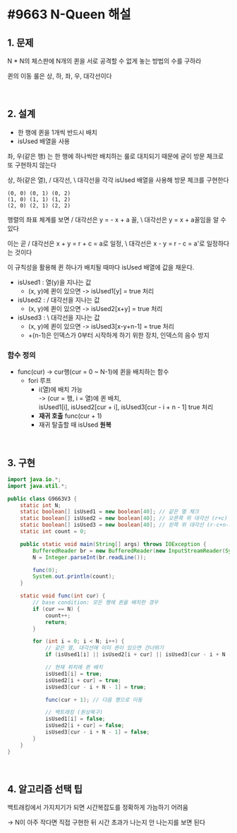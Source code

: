 # #9663 N-Queen 해설

## 1. 문제

N * N의 체스판에 N개의 퀸을 서로 공격할 수 없게 놓는 방법의 수를 구하라

퀸의 이동 룰은 상, 하, 좌, 우, 대각선이다

<br>

## 2. 설계

- 한 행에 퀸을 1개씩 반드시 배치
- isUsed 배열을 사용

좌, 우(같은 행) 는 한 행에 하나씩만 배치하는 룰로 대치되기 때문에 굳이 방문 체크로 또 구현하지 않는다

상, 하(같은 열), / 대각선, \ 대각선을 각각 isUsed 배열을 사용해 방문 체크를 구현한다

    (0, 0) (0, 1) (0, 2)
    (1, 0) (1, 1) (1, 2)
    (2, 0) (2, 1) (2, 2)

행렬의 좌표 체계를 보면 / 대각선은 y = - x + a 꼴,
\ 대각선은 y = x + a꼴임을 알 수 있다

이는 곧 / 대각선은 x + y = r + c = a로 일정,
\ 대각선은 x - y = r - c = a'로 일정하다는 것이다

이 규칙성을 활용해 퀸 하나가 배치될 때마다 isUsed 배열에 값을 채운다.


- isUsed1 : 열(y)을 지나는 값
  - (x, y)에 퀸이 있으면 -> isUsed1[y] = true 처리
- isUsed2 : / 대각선을 지나는 값
  - (x, y)에 퀸이 있으면 -> isUsed2[x+y] = true 처리
- isUsed3 : \ 대각선을 지나는 값 
  - (x, y)에 퀸이 있으면 -> isUsed3[x-y+n-1] = true 처리
  - +(n-1)은 인덱스가 0부터 시작하게 하기 위한 장치, 인덱스의 음수 방지

### 함수 정의

- func(cur) -> cur행(cur = 0 ~ N-1)에 퀸을 배치하는 함수
  - fori 루프 
    - i(열)에 배치 가능
    <br> -> (cur = 행, i = 열)에 퀸 배치,
    <br> isUsed1[i], isUsed2[cur + i], isUsed3[cur - i + n - 1] true 처리
    - **재귀 호출** func(cur + 1)
    - 재귀 탈출할 때 isUsed **원복**

<br>

## 3. 구현

```java
import java.io.*;
import java.util.*;

public class G9663V3 {
    static int N;
    static boolean[] isUsed1 = new boolean[40]; // 같은 열 체크
    static boolean[] isUsed2 = new boolean[40]; // 오른쪽 위 대각선 (r+c)
    static boolean[] isUsed3 = new boolean[40]; // 왼쪽 위 대각선 (r-c+n-1)
    static int count = 0;

    public static void main(String[] args) throws IOException {
        BufferedReader br = new BufferedReader(new InputStreamReader(System.in));
        N = Integer.parseInt(br.readLine());

        func(0);
        System.out.println(count);
    }

    static void func(int cur) {
        // base condition: 모든 행에 퀸을 배치한 경우
        if (cur == N) {
            count++;
            return;
        }

        for (int i = 0; i < N; i++) {
            // 같은 열, 대각선에 이미 퀸이 있으면 건너뛰기
            if (isUsed1[i] || isUsed2[i + cur] || isUsed3[cur - i + N - 1]) continue;

            // 현재 위치에 퀸 배치
            isUsed1[i] = true;
            isUsed2[i + cur] = true;
            isUsed3[cur - i + N - 1] = true;

            func(cur + 1); // 다음 행으로 이동

            // 백트래킹 (원상복구)
            isUsed1[i] = false;
            isUsed2[i + cur] = false;
            isUsed3[cur - i + N - 1] = false;
        }
    }
}
```

<br>

## 4. 알고리즘 선택 팁 

백트래킹에서 가지치기가 되면 시간복잡도를 정확하게 가늠하기 어려움

-> N이 아주 작다면 직접 구현한 뒤 시간 초과가 나는지 안 나는지를 보면 된다